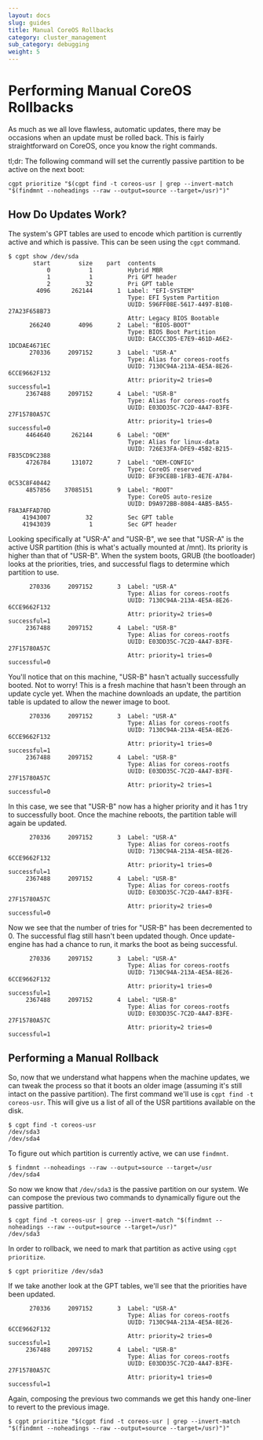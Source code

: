```yaml
---
layout: docs
slug: guides
title: Manual CoreOS Rollbacks
category: cluster_management
sub_category: debugging
weight: 5
---
```


# Performing Manual CoreOS Rollbacks

As much as we all love flawless, automatic updates, there may be occasions when
an update must be rolled back. This is fairly straightforward on CoreOS, once
you know the right commands.

tl;dr: The following command will set the currently passive partition to be
active on the next boot:

```
cgpt prioritize "$(cgpt find -t coreos-usr | grep --invert-match "$(findmnt --noheadings --raw --output=source --target=/usr)")"
```

## How Do Updates Work?

The system's GPT tables are used to encode which partition is currently active
and which is passive. This can be seen using the `cgpt` command.

```
$ cgpt show /dev/sda
       start        size    part  contents
           0           1          Hybrid MBR
           1           1          Pri GPT header
           2          32          Pri GPT table
        4096      262144       1  Label: "EFI-SYSTEM"
                                  Type: EFI System Partition
                                  UUID: 596FF08E-5617-4497-B10B-27A23F658B73
                                  Attr: Legacy BIOS Bootable
      266240        4096       2  Label: "BIOS-BOOT"
                                  Type: BIOS Boot Partition
                                  UUID: EACCC3D5-E7E9-461D-A6E2-1DCDAE4671EC
      270336     2097152       3  Label: "USR-A"
                                  Type: Alias for coreos-rootfs
                                  UUID: 7130C94A-213A-4E5A-8E26-6CCE9662F132
                                  Attr: priority=2 tries=0 successful=1
     2367488     2097152       4  Label: "USR-B"
                                  Type: Alias for coreos-rootfs
                                  UUID: E03DD35C-7C2D-4A47-B3FE-27F15780A57C
                                  Attr: priority=1 tries=0 successful=0
     4464640      262144       6  Label: "OEM"
                                  Type: Alias for linux-data
                                  UUID: 726E33FA-DFE9-45B2-B215-FB35CD9C2388
     4726784      131072       7  Label: "OEM-CONFIG"
                                  Type: CoreOS reserved
                                  UUID: 8F39CE8B-1FB3-4E7E-A784-0C53C8F40442
     4857856    37085151       9  Label: "ROOT"
                                  Type: CoreOS auto-resize
                                  UUID: D9A972BB-8084-4AB5-BA55-F8A3AFFAD70D
    41943007          32          Sec GPT table
    41943039           1          Sec GPT header
```

Looking specifically at "USR-A" and "USR-B", we see that "USR-A" is the active
USR partition (this is what's actually mounted at /mnt). Its priority is higher
than that of "USR-B". When the system boots, GRUB (the bootloader) looks at
the priorities, tries, and successful flags to determine which partition to
use.

```
      270336     2097152       3  Label: "USR-A"
                                  Type: Alias for coreos-rootfs
                                  UUID: 7130C94A-213A-4E5A-8E26-6CCE9662F132
                                  Attr: priority=2 tries=0 successful=1
     2367488     2097152       4  Label: "USR-B"
                                  Type: Alias for coreos-rootfs
                                  UUID: E03DD35C-7C2D-4A47-B3FE-27F15780A57C
                                  Attr: priority=1 tries=0 successful=0
```

You'll notice that on this machine, "USR-B" hasn't actually successfully
booted. Not to worry! This is a fresh machine that hasn't been through an
update cycle yet. When the machine downloads an update, the partition table is
updated to allow the newer image to boot.


```
      270336     2097152       3  Label: "USR-A"
                                  Type: Alias for coreos-rootfs
                                  UUID: 7130C94A-213A-4E5A-8E26-6CCE9662F132
                                  Attr: priority=1 tries=0 successful=1
     2367488     2097152       4  Label: "USR-B"
                                  Type: Alias for coreos-rootfs
                                  UUID: E03DD35C-7C2D-4A47-B3FE-27F15780A57C
                                  Attr: priority=2 tries=1 successful=0
```

In this case, we see that "USR-B" now has a higher priority and it has 1 try to
successfully boot. Once the machine reboots, the partition table will again be
updated.

```
      270336     2097152       3  Label: "USR-A"
                                  Type: Alias for coreos-rootfs
                                  UUID: 7130C94A-213A-4E5A-8E26-6CCE9662F132
                                  Attr: priority=1 tries=0 successful=1
     2367488     2097152       4  Label: "USR-B"
                                  Type: Alias for coreos-rootfs
                                  UUID: E03DD35C-7C2D-4A47-B3FE-27F15780A57C
                                  Attr: priority=2 tries=0 successful=0
```

Now we see that the number of tries for "USR-B" has been decremented to 0. The
successful flag still hasn't been updated though. Once update-engine has had a
chance to run, it marks the boot as being successful.

```
      270336     2097152       3  Label: "USR-A"
                                  Type: Alias for coreos-rootfs
                                  UUID: 7130C94A-213A-4E5A-8E26-6CCE9662F132
                                  Attr: priority=1 tries=0 successful=1
     2367488     2097152       4  Label: "USR-B"
                                  Type: Alias for coreos-rootfs
                                  UUID: E03DD35C-7C2D-4A47-B3FE-27F15780A57C
                                  Attr: priority=2 tries=0 successful=1
```


## Performing a Manual Rollback

So, now that we understand what happens when the machine updates, we can tweak
the process so that it boots an older image (assuming it's still intact on the
passive partition). The first command we'll use is `cgpt find -t coreos-usr`.
This will give us a list of all of the USR partitions available on the disk.

```
$ cgpt find -t coreos-usr
/dev/sda3
/dev/sda4
```

To figure out which partition is currently active, we can use `findmnt`.

```
$ findmnt --noheadings --raw --output=source --target=/usr
/dev/sda4
```

So now we know that `/dev/sda3` is the passive partition on our system. We can
compose the previous two commands to dynamically figure out the passive
partition.

```
$ cgpt find -t coreos-usr | grep --invert-match "$(findmnt --noheadings --raw --output=source --target=/usr)"
/dev/sda3
```

In order to rollback, we need to mark that partition as active using
`cgpt prioritize`.


```
$ cgpt prioritize /dev/sda3
```

If we take another look at the GPT tables, we'll see that the priorities have
been updated.

```
      270336     2097152       3  Label: "USR-A"
                                  Type: Alias for coreos-rootfs
                                  UUID: 7130C94A-213A-4E5A-8E26-6CCE9662F132
                                  Attr: priority=2 tries=0 successful=1
     2367488     2097152       4  Label: "USR-B"
                                  Type: Alias for coreos-rootfs
                                  UUID: E03DD35C-7C2D-4A47-B3FE-27F15780A57C
                                  Attr: priority=1 tries=0 successful=1

```

Again, composing the previous two commands we get this handy one-liner to
revert to the previous image.

```
$ cgpt prioritize "$(cgpt find -t coreos-usr | grep --invert-match "$(findmnt --noheadings --raw --output=source --target=/usr)")"

```
